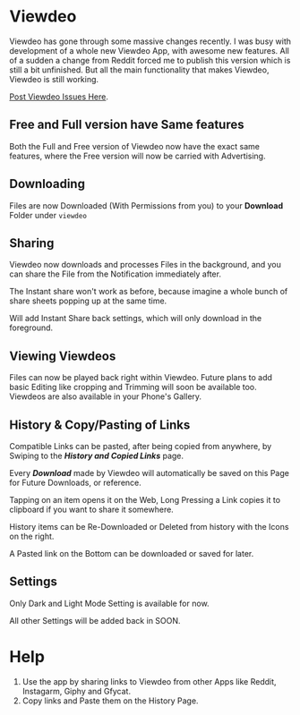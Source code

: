 # Viewdeo

Viewdeo has gone through some massive changes recently. I was busy with development of a whole new Viewdeo App, with awesome new features. All of a sudden a change from Reddit forced me to publish this version which is still a bit unfinished. But all the main functionality that makes Viewdeo, Viewdeo is still working.


[Post Viewdeo Issues Here](https://www.reddit.com/r/ViewdeoApp/new/).

## Free and Full version have Same features

Both the Full and Free version of Viewdeo now have the exact same features, where the Free version will now be carried with Advertising.

## Downloading

Files are now Downloaded (With Permissions from you) to your **Download** Folder under ```viewdeo```

## Sharing

Viewdeo now downloads and processes Files in the background, and you can share the File from the Notification immediately after.

The Instant share won't work as before, because imagine a whole bunch of share sheets popping up at the same time.

Will add Instant Share back settings, which will only download in the foreground.

## Viewing Viewdeos

Files can now be played back right within Viewdeo. Future plans to add basic Editing like cropping and Trimming will soon be available too.
Viewdeos are also available in your Phone's Gallery.

## History & Copy/Pasting of Links

Compatible Links can be pasted, after being copied from anywhere, by Swiping to the ***History and Copied Links*** page.

Every ***Download*** made by Viewdeo will automatically be saved on this Page for Future Downloads, or reference.

Tapping on an item opens it on the Web, Long Pressing a Link copies it to clipboard if you want to share it somewhere.

History items can be Re-Downloaded or Deleted from history with the Icons on the right.

A Pasted link on the Bottom can be downloaded or saved for later.

## Settings

Only Dark and Light Mode Setting is available for now.

All other Settings will be added back in SOON.

# Help

1. Use the app by sharing links to Viewdeo from other Apps like Reddit, Instagarm, Giphy and Gfycat.
2. Copy links and Paste them on the History Page.
